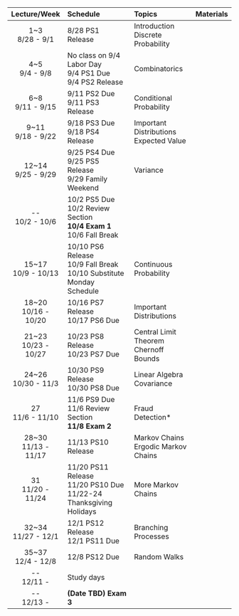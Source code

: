 | Lecture/Week | Schedule                                                           | Topics | Materials |
|:----:|:--------------------------------------------------------------------|:-------|:----------|
| 1~3<br/>8/28 - 9/1 | 8/28 PS1 Release                                              | Introduction<br/>Discrete Probability |  |
| 4~5<br/>9/4 - 9/8 | No class on 9/4 Labor Day<br/>9/4 PS1 Due<br/> 9/4 PS2 Release | Combinatorics |  |
| 6~8<br/>9/11 - 9/15 | 9/11 PS2 Due<br/>9/11 PS3 Release                            | Conditional Probability |  |
| 9~11<br/>9/18 - 9/22 | 9/18 PS3 Due<br/> 9/18 PS4 Release                          | Important Distributions<br/>Expected Value| |
| 12~14<br/>9/25 - 9/29 | 9/25 PS4 Due<br/>9/25 PS5 Release<br/>9/29 Family Weekend  | Variance | |
| --<br/>10/2 - 10/6 | 10/2 PS5 Due<br/>10/2 Review Section<br/><b>10/4 Exam 1</b><br/>10/6 Fall Break | | |
| 15~17<br/>10/9 - 10/13 | 10/10 PS6 Release<br/>10/9 Fall Break<br/>10/10 Substitute Monday Schedule | Continuous Probability | | 
| 18~20<br/>10/16 - 10/20 | 10/16 PS7 Release<br/>10/17 PS6 Due                      | Important Distributions | |
| 21~23<br/>10/23 - 10/27 | 10/23 PS8 Release<br/>10/23 PS7 Due                      | Central Limit Theorem<br/>Chernoff Bounds | |
| 24~26<br/>10/30 - 11/3 | 10/30 PS9 Release<br/> 10/30 PS8 Due                      | Linear Algebra<br/>Covariance | |
| 27<br/>11/6 - 11/10 | 11/6 PS9 Due<br/>11/6 Review Section<br/><b>11/8 Exam 2</b>  | Fraud Detection* | |
| 28~30<br/>11/13 - 11/17 | 11/13 PS10 Release<br/>                                  | Markov Chains<br/>Ergodic Markov Chains | |
| 31<br/>11/20 - 11/24 | 11/20 PS11 Release<br/>11/20 PS10 Due<br/>11/22-24 Thanksgiving Holidays | More Markov Chains | |
| 32~34<br/>11/27 - 12/1 | 12/1 PS12 Release<br/>12/1 PS11 Due                       | Branching Processes | | 
| 35~37<br/>12/4 - 12/8 | 12/8 PS12 Due                                              | Random Walks | |
| --<br/>12/11 - | Study days                                                        |  | |
| --<br/>12/13 - | <b>(Date TBD) Exam 3</b>                                                     | | |